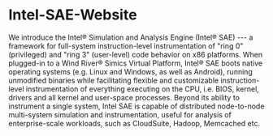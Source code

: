 # Intel-SAE-WebsiteWe introduce the Intel® Simulation and Analysis Engine (Intel® SAE) --- a framework for full-system instruction-level instrumentation of "ring 0" (privileged) and "ring 3" (user-level) code behavior on x86 platforms. When plugged-in to a Wind River® Simics Virtual Platform, Intel® SAE boots native operating systems (e.g. Linux and Windows, as well as Android), running unmodified binaries while facilitating flexible and customizable instruction-level instrumentation of everything executing on the CPU, i.e. BIOS, kernel, drivers and all kernel and user-space processes. Beyond its ability to instrument a single system, Intel SAE is capable of distributed node-to-node multi-system simulation and instrumentation, useful for analysis of enterprise-scale workloads, such as CloudSuite, Hadoop, Memcached etc.